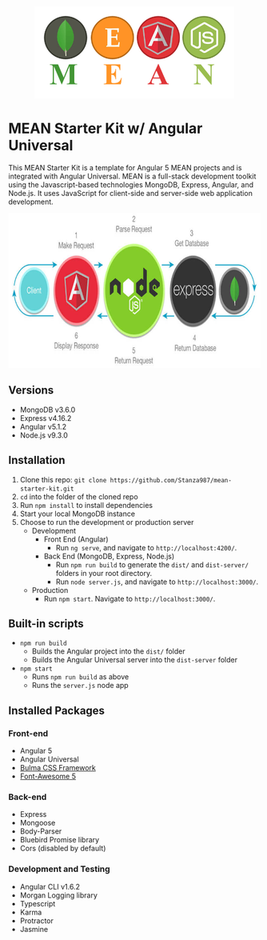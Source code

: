 <p align="center">
    <img width="400" height="185" src="./src/assets/pics/mean.png">
</p>

# MEAN Starter Kit w/ Angular Universal
This MEAN Starter Kit is a template for Angular 5 MEAN projects and is integrated with Angular Universal.  MEAN is a full-stack development toolkit using the Javascript-based technologies MongoDB, Express, Angular, and Node.js.  It uses JavaScript for client-side and server-side web application development.

<p align="center">
    <img width="768" height="310" src="./src/assets/pics/mean_cycle.jpg">
</p>

## Versions
* MongoDB v3.6.0
* Express v4.16.2
* Angular v5.1.2
* Node.js v9.3.0

## Installation
1. Clone this repo: `git clone https://github.com/Stanza987/mean-starter-kit.git`
1. `cd` into the folder of the cloned repo
1. Run `npm install` to install dependencies
1. Start your local MongoDB instance
1. Choose to run the development or production server
    * Development
        * Front End (Angular)
            * Run `ng serve`, and navigate to `http://localhost:4200/`. 
        * Back End (MongoDB, Express, Node.js)
            * Run `npm run build` to generate the `dist/` and `dist-server/` folders in your root directory.
            * Run `node server.js`, and navigate to `http://localhost:3000/`.
    * Production
        * Run `npm start`. Navigate to `http://localhost:3000/`.

## Built-in scripts
* `npm run build`
    * Builds the Angular project into the `dist/` folder
    * Builds the Angular Universal server into the `dist-server` folder
* `npm start`
    * Runs `npm run build` as above
    * Runs the `server.js` node app

## Installed Packages
### Front-end
* Angular 5
* Angular Universal
* [Bulma CSS Framework](https://bulma.io/)
* [Font-Awesome 5](https://fontawesome.com/)

### Back-end
* Express
* Mongoose
* Body-Parser
* Bluebird Promise library
* Cors (disabled by default)

### Development and Testing
* Angular CLI v1.6.2
* Morgan Logging library
* Typescript
* Karma
* Protractor
* Jasmine
